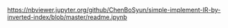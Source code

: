 https://nbviewer.jupyter.org/github/ChenBoSyun/simple-implement-IR-by-inverted-index/blob/master/readme.ipynb